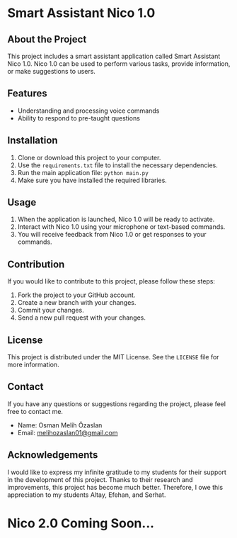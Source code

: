 # Smart Assistant Nico 1.0

## About the Project

This project includes a smart assistant application called Smart Assistant Nico 1.0. Nico 1.0 can be used to perform various tasks, provide information, or make suggestions to users.

## Features

- Understanding and processing voice commands
- Ability to respond to pre-taught questions

## Installation

1. Clone or download this project to your computer.
2. Use the `requirements.txt` file to install the necessary dependencies.
3. Run the main application file: `python main.py`
4. Make sure you have installed the required libraries.

## Usage

1. When the application is launched, Nico 1.0 will be ready to activate.
2. Interact with Nico 1.0 using your microphone or text-based commands.
3. You will receive feedback from Nico 1.0 or get responses to your commands.

## Contribution

If you would like to contribute to this project, please follow these steps:

1. Fork the project to your GitHub account.
2. Create a new branch with your changes.
3. Commit your changes.
4. Send a new pull request with your changes.

## License

This project is distributed under the MIT License. See the `LICENSE` file for more information.

## Contact

If you have any questions or suggestions regarding the project, please feel free to contact me.

- Name: Osman Melih Özaslan
- Email: melihozaslan01@gmail.com

## Acknowledgements

I would like to express my infinite gratitude to my students for their support in the development of this project. Thanks to their research and improvements, this project has become much better. Therefore, I owe this appreciation to my students Altay, Efehan, and Serhat.

# Nico 2.0 Coming Soon...
